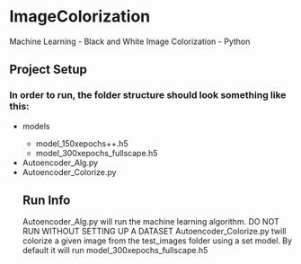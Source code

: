 # ImageColorization
Machine Learning - Black and White Image Colorization - Python

## Project Setup 
### In order to run, the folder structure should look something like this:
<ul>
  <li>models</li>
  <ul>
    <li>model_150xepochs++.h5</li>
    <li>model_300xepochs_fullscape.h5</li>
  </ul>
<li>Autoencoder_Alg.py</li>
<li>Autoencoder_Colorize.py</li>


## Run Info
Autoencoder_Alg.py will run the machine learning algorithm. DO NOT RUN WITHOUT SETTING UP A DATASET
Autoencoder_Colorize.py twill colorize a given image from the test_images folder using a set model. By default it will run model_300xepochs_fullscape.h5

